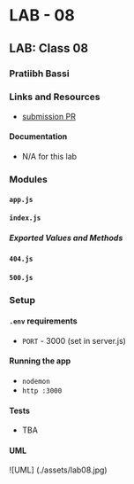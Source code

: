  # LAB - 08

## LAB: Class 08

### Pratiibh Bassi

### Links and Resources
* [submission PR](https://github.com/pratiibh-401-advanced-javascript/lab-08/pull/1)


#### Documentation
* N/A for this lab

### Modules
#### `app.js`
#### `index.js`

##### Exported Values and Methods
#### `404.js`
#### `500.js`

### Setup
#### `.env` requirements
* `PORT` - 3000 (set in server.js)

#### Running the app
* `nodemon`
* `http :3000`


  
#### Tests
* TBA

#### UML
![UML] (./assets/lab08.jpg)

